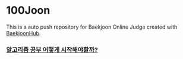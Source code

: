 # 100Joon
This is a auto push repository for Baekjoon Online Judge created with [BaekjoonHub](https://github.com/BaekjoonHub/BaekjoonHub).

### [알고리즘 공부 어떻게 시작해야할까?](https://steady-coding.tistory.com/260)
